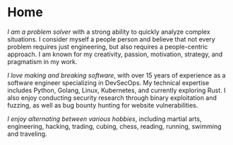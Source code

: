 # Home

_I am a problem solver_ with a strong ability to quickly analyze complex situations. I consider myself a people person and believe that not every problem requires just engineering, but also requires a people-centric approach. I am known for my creativity, passion, motivation, strategy, and pragmatism in my work.

_I love making and breaking software_, with over 15 years of experience as a software engineer specializing in DevSecOps. My technical expertise includes Python, Golang, Linux, Kubernetes, and currently exploring Rust. I also enjoy conducting security research through binary exploitation and fuzzing, as well as bug bounty hunting for website vulnerabilities.

_I enjoy alternating between various hobbies_, including martial arts, engineering, hacking, trading, cubing, chess, reading, running, swimming and traveling.
